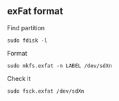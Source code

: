 ## exFat format

Find partition
```
sudo fdisk -l
```

Format
```
sudo mkfs.exfat -n LABEL /dev/sdXn
```

Check it
```
sudo fsck.exfat /dev/sdXn
```